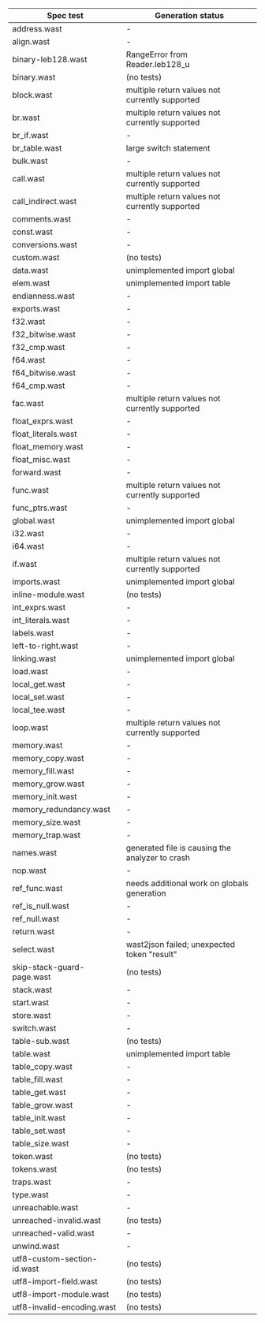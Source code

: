 | Spec test                   | Generation status |
| ---                         | --- |
| address.wast                | -   |
| align.wast                  | -   |
| binary-leb128.wast          | RangeError from Reader.leb128_u |
| binary.wast                 | (no tests) |
| block.wast                  | multiple return values not currently supported |
| br.wast                     | multiple return values not currently supported |
| br_if.wast                  | -   |
| br_table.wast               | large switch statement |
| bulk.wast                   | -   |
| call.wast                   | multiple return values not currently supported |
| call_indirect.wast          | multiple return values not currently supported |
| comments.wast               | -   |
| const.wast                  | -   |
| conversions.wast            | -   |
| custom.wast                 | (no tests) |
| data.wast                   | unimplemented import global |
| elem.wast                   | unimplemented import table |
| endianness.wast             | -   |
| exports.wast                | -   |
| f32.wast                    | -   |
| f32_bitwise.wast            | -   |
| f32_cmp.wast                | -   |
| f64.wast                    | -   |
| f64_bitwise.wast            | -   |
| f64_cmp.wast                | -   |
| fac.wast                    | multiple return values not currently supported |
| float_exprs.wast            | -   |
| float_literals.wast         | -   |
| float_memory.wast           | -   |
| float_misc.wast             | -   |
| forward.wast                | -   |
| func.wast                   | multiple return values not currently supported |
| func_ptrs.wast              | -   |
| global.wast                 | unimplemented import global |
| i32.wast                    | -   |
| i64.wast                    | -   |
| if.wast                     | multiple return values not currently supported |
| imports.wast                | unimplemented import global |
| inline-module.wast          | (no tests) |
| int_exprs.wast              | -   |
| int_literals.wast           | -   |
| labels.wast                 | -   |
| left-to-right.wast          | -   |
| linking.wast                | unimplemented import global |
| load.wast                   | -   |
| local_get.wast              | -   |
| local_set.wast              | -   |
| local_tee.wast              | -   |
| loop.wast                   | multiple return values not currently supported |
| memory.wast                 | -   |
| memory_copy.wast            | -   |
| memory_fill.wast            | -   |
| memory_grow.wast            | -   |
| memory_init.wast            | -   |
| memory_redundancy.wast      | -   |
| memory_size.wast            | -   |
| memory_trap.wast            | -   |
| names.wast                  | generated file is causing the analyzer to crash |
| nop.wast                    | -   |
| ref_func.wast               | needs additional work on globals generation |
| ref_is_null.wast            | -   |
| ref_null.wast               | -   |
| return.wast                 | -   |
| select.wast                 | wast2json failed; unexpected token "result" |
| skip-stack-guard-page.wast  | (no tests) |
| stack.wast                  | -   |
| start.wast                  | -   |
| store.wast                  | -   |
| switch.wast                 | -   |
| table-sub.wast              | (no tests) |
| table.wast                  | unimplemented import table |
| table_copy.wast             | -   |
| table_fill.wast             | -   |
| table_get.wast              | -   |
| table_grow.wast             | -   |
| table_init.wast             | -   |
| table_set.wast              | -   |
| table_size.wast             | -   |
| token.wast                  | (no tests) |
| tokens.wast                 | (no tests) |
| traps.wast                  | -   |
| type.wast                   | -   |
| unreachable.wast            | -   |
| unreached-invalid.wast      | (no tests) |
| unreached-valid.wast        | -   |
| unwind.wast                 | -   |
| utf8-custom-section-id.wast | (no tests) |
| utf8-import-field.wast      | (no tests) |
| utf8-import-module.wast     | (no tests) |
| utf8-invalid-encoding.wast  | (no tests) |
